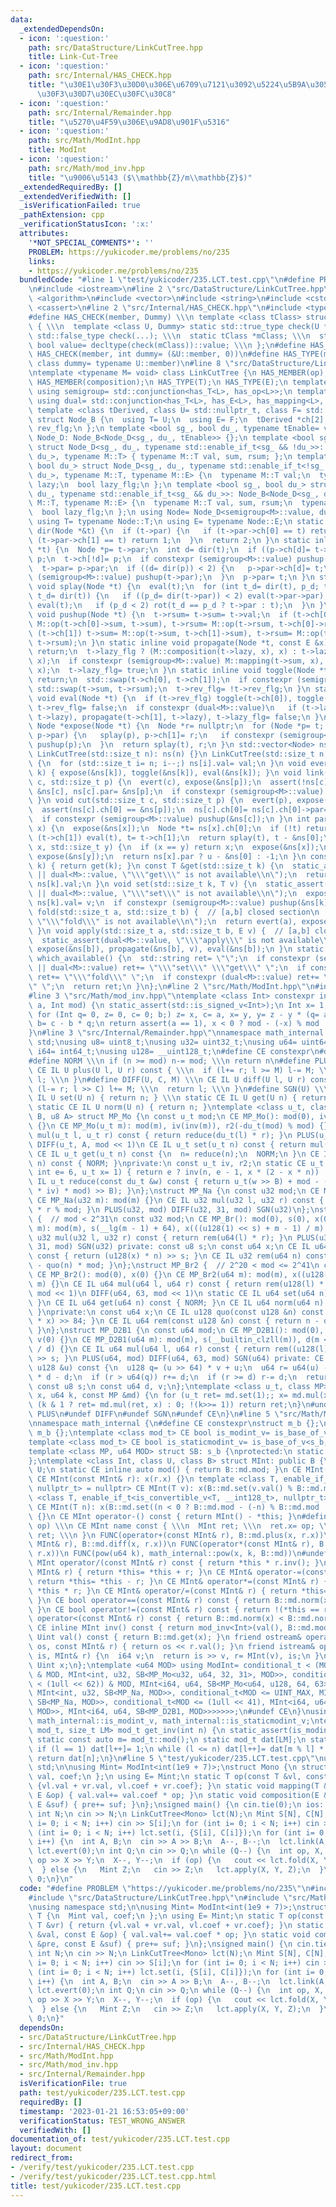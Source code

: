 ```yaml
---
data:
  _extendedDependsOn:
  - icon: ':question:'
    path: src/DataStructure/LinkCutTree.hpp
    title: Link-Cut-Tree
  - icon: ':question:'
    path: src/Internal/HAS_CHECK.hpp
    title: "\u30E1\u30F3\u30D0\u306E\u6709\u7121\u3092\u5224\u5B9A\u3059\u308B\u30C6\
      \u30F3\u30D7\u30EC\u30FC\u30C8"
  - icon: ':question:'
    path: src/Internal/Remainder.hpp
    title: "\u5270\u4F59\u306E\u9AD8\u901F\u5316"
  - icon: ':question:'
    path: src/Math/ModInt.hpp
    title: ModInt
  - icon: ':question:'
    path: src/Math/mod_inv.hpp
    title: "\u9006\u5143 ($\\mathbb{Z}/m\\mathbb{Z}$)"
  _extendedRequiredBy: []
  _extendedVerifiedWith: []
  _isVerificationFailed: true
  _pathExtension: cpp
  _verificationStatusIcon: ':x:'
  attributes:
    '*NOT_SPECIAL_COMMENTS*': ''
    PROBLEM: https://yukicoder.me/problems/no/235
    links:
    - https://yukicoder.me/problems/no/235
  bundledCode: "#line 1 \"test/yukicoder/235.LCT.test.cpp\"\n#define PROBLEM \"https://yukicoder.me/problems/no/235\"\
    \n#include <iostream>\n#line 2 \"src/DataStructure/LinkCutTree.hpp\"\n#include\
    \ <algorithm>\n#include <vector>\n#include <string>\n#include <cstddef>\n#include\
    \ <cassert>\n#line 2 \"src/Internal/HAS_CHECK.hpp\"\n#include <type_traits>\n\
    #define HAS_CHECK(member, Dummy) \\\n template <class tClass> struct has_##member\
    \ { \\\n  template <class U, Dummy> static std::true_type check(U *); \\\n  static\
    \ std::false_type check(...); \\\n  static tClass *mClass; \\\n  static const\
    \ bool value= decltype(check(mClass))::value; \\\n };\n#define HAS_MEMBER(member)\
    \ HAS_CHECK(member, int dummy= (&U::member, 0))\n#define HAS_TYPE(member) HAS_CHECK(member,\
    \ class dummy= typename U::member)\n#line 8 \"src/DataStructure/LinkCutTree.hpp\"\
    \ntemplate <typename M= void> class LinkCutTree {\n HAS_MEMBER(op);\n HAS_MEMBER(mapping);\n\
    \ HAS_MEMBER(composition);\n HAS_TYPE(T);\n HAS_TYPE(E);\n template <class L>\
    \ using semigroup= std::conjunction<has_T<L>, has_op<L>>;\n template <class L>\
    \ using dual= std::conjunction<has_T<L>, has_E<L>, has_mapping<L>, has_composition<L>>;\n\
    \ template <class tDerived, class U= std::nullptr_t, class F= std::nullptr_t>\
    \ struct Node_B {\n  using T= U;\n  using E= F;\n  tDerived *ch[2], *par;\n  bool\
    \ rev_flg;\n };\n template <bool sg_, bool du_, typename tEnable= void> struct\
    \ Node_D: Node_B<Node_D<sg_, du_, tEnable>> {};\n template <bool sg_, bool du_>\
    \ struct Node_D<sg_, du_, typename std::enable_if_t<sg_ && !du_>>: Node_B<Node_D<sg_,\
    \ du_>, typename M::T> { typename M::T val, sum, rsum; };\n template <bool sg_,\
    \ bool du_> struct Node_D<sg_, du_, typename std::enable_if_t<!sg_ && du_>>: Node_B<Node_D<sg_,\
    \ du_>, typename M::T, typename M::E> {\n  typename M::T val;\n  typename M::E\
    \ lazy;\n  bool lazy_flg;\n };\n template <bool sg_, bool du_> struct Node_D<sg_,\
    \ du_, typename std::enable_if_t<sg_ && du_>>: Node_B<Node_D<sg_, du_>, typename\
    \ M::T, typename M::E> {\n  typename M::T val, sum, rsum;\n  typename M::E lazy;\n\
    \  bool lazy_flg;\n };\n using Node= Node_D<semigroup<M>::value, dual<M>::value>;\n\
    \ using T= typename Node::T;\n using E= typename Node::E;\n static inline int\
    \ dir(Node *&t) {\n  if (t->par) {\n   if (t->par->ch[0] == t) return 0;\n   if\
    \ (t->par->ch[1] == t) return 1;\n  }\n  return 2;\n }\n static inline void rot(Node\
    \ *t) {\n  Node *p= t->par;\n  int d= dir(t);\n  if ((p->ch[d]= t->ch[!d])) p->ch[d]->par=\
    \ p;\n  t->ch[!d]= p;\n  if constexpr (semigroup<M>::value) pushup(p), pushup(t);\n\
    \  t->par= p->par;\n  if ((d= dir(p)) < 2) {\n   p->par->ch[d]= t;\n   if constexpr\
    \ (semigroup<M>::value) pushup(t->par);\n  }\n  p->par= t;\n }\n static inline\
    \ void splay(Node *t) {\n  eval(t);\n  for (int t_d= dir(t), p_d; t_d < 2; rot(t),\
    \ t_d= dir(t)) {\n   if ((p_d= dir(t->par)) < 2) eval(t->par->par);\n   eval(t->par),\
    \ eval(t);\n   if (p_d < 2) rot(t_d == p_d ? t->par : t);\n  }\n }\n static inline\
    \ void pushup(Node *t) {\n  t->rsum= t->sum= t->val;\n  if (t->ch[0]) t->sum=\
    \ M::op(t->ch[0]->sum, t->sum), t->rsum= M::op(t->rsum, t->ch[0]->rsum);\n  if\
    \ (t->ch[1]) t->sum= M::op(t->sum, t->ch[1]->sum), t->rsum= M::op(t->ch[1]->rsum,\
    \ t->rsum);\n }\n static inline void propagate(Node *t, const E &x) {\n  if (!t)\
    \ return;\n  t->lazy_flg ? (M::composition(t->lazy, x), x) : t->lazy= x;\n  M::mapping(t->val,\
    \ x);\n  if constexpr (semigroup<M>::value) M::mapping(t->sum, x), M::mapping(t->rsum,\
    \ x);\n  t->lazy_flg= true;\n }\n static inline void toggle(Node *t) {\n  if (!t)\
    \ return;\n  std::swap(t->ch[0], t->ch[1]);\n  if constexpr (semigroup<M>::value)\
    \ std::swap(t->sum, t->rsum);\n  t->rev_flg= !t->rev_flg;\n }\n static inline\
    \ void eval(Node *t) {\n  if (t->rev_flg) toggle(t->ch[0]), toggle(t->ch[1]),\
    \ t->rev_flg= false;\n  if constexpr (dual<M>::value)\n   if (t->lazy_flg) propagate(t->ch[0],\
    \ t->lazy), propagate(t->ch[1], t->lazy), t->lazy_flg= false;\n }\n static inline\
    \ Node *expose(Node *t) {\n  Node *r= nullptr;\n  for (Node *p= t; p; r= p, p=\
    \ p->par) {\n   splay(p), p->ch[1]= r;\n   if constexpr (semigroup<M>::value)\
    \ pushup(p);\n  }\n  return splay(t), r;\n }\n std::vector<Node> ns;\npublic:\n\
    \ LinkCutTree(std::size_t n): ns(n) {}\n LinkCutTree(std::size_t n, T val): ns(n)\
    \ {\n  for (std::size_t i= n; i--;) ns[i].val= val;\n }\n void evert(std::size_t\
    \ k) { expose(&ns[k]), toggle(&ns[k]), eval(&ns[k]); }\n void link(std::size_t\
    \ c, std::size_t p) {\n  evert(c), expose(&ns[p]);\n  assert(!ns[c].par);\n  ns[p].ch[1]=\
    \ &ns[c], ns[c].par= &ns[p];\n  if constexpr (semigroup<M>::value) pushup(&ns[p]);\n\
    \ }\n void cut(std::size_t c, std::size_t p) {\n  evert(p), expose(&ns[c]);\n\
    \  assert(ns[c].ch[0] == &ns[p]);\n  ns[c].ch[0]= ns[c].ch[0]->par= nullptr;\n\
    \  if constexpr (semigroup<M>::value) pushup(&ns[c]);\n }\n int par(std::size_t\
    \ x) {\n  expose(&ns[x]);\n  Node *t= ns[x].ch[0];\n  if (!t) return -1;\n  while\
    \ (t->ch[1]) eval(t), t= t->ch[1];\n  return splay(t), t - &ns[0];\n }\n int lca(std::size_t\
    \ x, std::size_t y) {\n  if (x == y) return x;\n  expose(&ns[x]);\n  Node *u=\
    \ expose(&ns[y]);\n  return ns[x].par ? u - &ns[0] : -1;\n }\n const T &operator[](std::size_t\
    \ k) { return get(k); }\n const T &get(std::size_t k) {\n  static_assert(semigroup<M>::value\
    \ || dual<M>::value, \"\\\"get\\\" is not available\\n\");\n  return expose(&ns[k]),\
    \ ns[k].val;\n }\n void set(std::size_t k, T v) {\n  static_assert(semigroup<M>::value\
    \ || dual<M>::value, \"\\\"set\\\" is not available\\n\");\n  expose(&ns[k]),\
    \ ns[k].val= v;\n  if constexpr (semigroup<M>::value) pushup(&ns[k]);\n }\n T\
    \ fold(std::size_t a, std::size_t b) {  // [a,b] closed section\n  static_assert(semigroup<M>::value,\
    \ \"\\\"fold\\\" is not available\\n\");\n  return evert(a), expose(&ns[b]), ns[b].sum;\n\
    \ }\n void apply(std::size_t a, std::size_t b, E v) {  // [a,b] closed section\n\
    \  static_assert(dual<M>::value, \"\\\"apply\\\" is not available\\n\");\n  evert(a),\
    \ expose(&ns[b]), propagate(&ns[b], v), eval(&ns[b]);\n }\n static std::string\
    \ which_available() {\n  std::string ret= \"\";\n  if constexpr (semigroup<M>::value\
    \ || dual<M>::value) ret+= \"\\\"set\\\" \\\"get\\\" \";\n  if constexpr (semigroup<M>::value)\
    \ ret+= \"\\\"fold\\\" \";\n  if constexpr (dual<M>::value) ret+= \"\\\"apply\\\
    \" \";\n  return ret;\n }\n};\n#line 2 \"src/Math/ModInt.hpp\"\n#include <bits/stdc++.h>\n\
    #line 3 \"src/Math/mod_inv.hpp\"\ntemplate <class Int> constexpr inline Int mod_inv(Int\
    \ a, Int mod) {\n static_assert(std::is_signed_v<Int>);\n Int x= 1, y= 0, b= mod;\n\
    \ for (Int q= 0, z= 0, c= 0; b;) z= x, c= a, x= y, y= z - y * (q= a / b), a= b,\
    \ b= c - b * q;\n return assert(a == 1), x < 0 ? mod - (-x) % mod : x % mod;\n\
    }\n#line 3 \"src/Internal/Remainder.hpp\"\nnamespace math_internal {\nusing namespace\
    \ std;\nusing u8= uint8_t;\nusing u32= uint32_t;\nusing u64= uint64_t;\nusing\
    \ i64= int64_t;\nusing u128= __uint128_t;\n#define CE constexpr\n#define IL inline\n\
    #define NORM \\\n if (n >= mod) n-= mod; \\\n return n\n#define PLUS(U, M) \\\n\
    \ CE IL U plus(U l, U r) const { \\\n  if (l+= r; l >= M) l-= M; \\\n  return\
    \ l; \\\n }\n#define DIFF(U, C, M) \\\n CE IL U diff(U l, U r) const { \\\n  if\
    \ (l-= r; l >> C) l+= M; \\\n  return l; \\\n }\n#define SGN(U) \\\n static CE\
    \ IL U set(U n) { return n; } \\\n static CE IL U get(U n) { return n; } \\\n\
    \ static CE IL U norm(U n) { return n; }\ntemplate <class u_t, class du_t, u8\
    \ B, u8 A> struct MP_Mo {\n const u_t mod;\n CE MP_Mo(): mod(0), iv(0), r2(0)\
    \ {}\n CE MP_Mo(u_t m): mod(m), iv(inv(m)), r2(-du_t(mod) % mod) {}\n CE IL u_t\
    \ mul(u_t l, u_t r) const { return reduce(du_t(l) * r); }\n PLUS(u_t, mod << 1)\n\
    \ DIFF(u_t, A, mod << 1)\n CE IL u_t set(u_t n) const { return mul(n, r2); }\n\
    \ CE IL u_t get(u_t n) const {\n  n= reduce(n);\n  NORM;\n }\n CE IL u_t norm(u_t\
    \ n) const { NORM; }\nprivate:\n const u_t iv, r2;\n static CE u_t inv(u_t n,\
    \ int e= 6, u_t x= 1) { return e ? inv(n, e - 1, x * (2 - x * n)) : x; }\n CE\
    \ IL u_t reduce(const du_t &w) const { return u_t(w >> B) + mod - ((du_t(u_t(w)\
    \ * iv) * mod) >> B); }\n};\nstruct MP_Na {\n const u32 mod;\n CE MP_Na(): mod(0){};\n\
    \ CE MP_Na(u32 m): mod(m) {}\n CE IL u32 mul(u32 l, u32 r) const { return u64(l)\
    \ * r % mod; }\n PLUS(u32, mod) DIFF(u32, 31, mod) SGN(u32)\n};\nstruct MP_Br\
    \ {  // mod < 2^31\n const u32 mod;\n CE MP_Br(): mod(0), s(0), x(0) {}\n CE MP_Br(u32\
    \ m): mod(m), s(__lg(m - 1) + 64), x(((u128(1) << s) + m - 1) / m) {}\n CE IL\
    \ u32 mul(u32 l, u32 r) const { return rem(u64(l) * r); }\n PLUS(u32, mod) DIFF(u32,\
    \ 31, mod) SGN(u32) private: const u8 s;\n const u64 x;\n CE IL u64 quo(u64 n)\
    \ const { return (u128(x) * n) >> s; }\n CE IL u32 rem(u64 n) const { return n\
    \ - quo(n) * mod; }\n};\nstruct MP_Br2 {  // 2^20 < mod <= 2^41\n const u64 mod;\n\
    \ CE MP_Br2(): mod(0), x(0) {}\n CE MP_Br2(u64 m): mod(m), x((u128(1) << 84) /\
    \ m) {}\n CE IL u64 mul(u64 l, u64 r) const { return rem(u128(l) * r); }\n PLUS(u64,\
    \ mod << 1)\n DIFF(u64, 63, mod << 1)\n static CE IL u64 set(u64 n) { return n;\
    \ }\n CE IL u64 get(u64 n) const { NORM; }\n CE IL u64 norm(u64 n) const { NORM;\
    \ }\nprivate:\n const u64 x;\n CE IL u128 quo(const u128 &n) const { return (n\
    \ * x) >> 84; }\n CE IL u64 rem(const u128 &n) const { return n - quo(n) * mod;\
    \ }\n};\nstruct MP_D2B1 {\n const u64 mod;\n CE MP_D2B1(): mod(0), s(0), d(0),\
    \ v(0) {}\n CE MP_D2B1(u64 m): mod(m), s(__builtin_clzll(m)), d(m << s), v(u128(-1)\
    \ / d) {}\n CE IL u64 mul(u64 l, u64 r) const { return rem((u128(l) * r) << s)\
    \ >> s; }\n PLUS(u64, mod) DIFF(u64, 63, mod) SGN(u64) private: CE IL u64 rem(const\
    \ u128 &u) const {\n  u128 q= (u >> 64) * v + u;\n  u64 r= u64(u) - (q >> 64)\
    \ * d - d;\n  if (r > u64(q)) r+= d;\n  if (r >= d) r-= d;\n  return r;\n }\n\
    \ const u8 s;\n const u64 d, v;\n};\ntemplate <class u_t, class MP> CE u_t pow(u_t\
    \ x, u64 k, const MP &md) {\n for (u_t ret= md.set(1);; x= md.mul(x, x))\n  if\
    \ (k & 1 ? ret= md.mul(ret, x) : 0; !(k>>= 1)) return ret;\n}\n#undef NORM\n#undef\
    \ PLUS\n#undef DIFF\n#undef SGN\n#undef CE\n}\n#line 5 \"src/Math/ModInt.hpp\"\
    \nnamespace math_internal {\n#define CE constexpr\nstruct m_b {};\nstruct s_b:\
    \ m_b {};\ntemplate <class mod_t> CE bool is_modint_v= is_base_of_v<m_b, mod_t>;\n\
    template <class mod_t> CE bool is_staticmodint_v= is_base_of_v<s_b, mod_t>;\n\
    template <class MP, u64 MOD> struct SB: s_b {\nprotected:\n static CE MP md= MP(MOD);\n\
    };\ntemplate <class Int, class U, class B> struct MInt: public B {\n using Uint=\
    \ U;\n static CE inline auto mod() { return B::md.mod; }\n CE MInt(): x(0) {}\n\
    \ CE MInt(const MInt& r): x(r.x) {}\n template <class T, enable_if_t<is_modint_v<T>,\
    \ nullptr_t> = nullptr> CE MInt(T v): x(B::md.set(v.val() % B::md.mod)) {}\n template\
    \ <class T, enable_if_t<is_convertible_v<T, __int128_t>, nullptr_t> = nullptr>\
    \ CE MInt(T n): x(B::md.set((n < 0 ? B::md.mod - (-n) % B::md.mod : n % B::md.mod)))\
    \ {}\n CE MInt operator-() const { return MInt() - *this; }\n#define FUNC(name,\
    \ op) \\\n CE MInt name const { \\\n  MInt ret; \\\n  ret.x= op; \\\n  return\
    \ ret; \\\n }\n FUNC(operator+(const MInt& r), B::md.plus(x, r.x))\n FUNC(operator-(const\
    \ MInt& r), B::md.diff(x, r.x))\n FUNC(operator*(const MInt& r), B::md.mul(x,\
    \ r.x))\n FUNC(pow(u64 k), math_internal::pow(x, k, B::md))\n#undef FUNC\n CE\
    \ MInt operator/(const MInt& r) const { return *this * r.inv(); }\n CE MInt& operator+=(const\
    \ MInt& r) { return *this= *this + r; }\n CE MInt& operator-=(const MInt& r) {\
    \ return *this= *this - r; }\n CE MInt& operator*=(const MInt& r) { return *this=\
    \ *this * r; }\n CE MInt& operator/=(const MInt& r) { return *this= *this / r;\
    \ }\n CE bool operator==(const MInt& r) const { return B::md.norm(x) == B::md.norm(r.x);\
    \ }\n CE bool operator!=(const MInt& r) const { return !(*this == r); }\n CE bool\
    \ operator<(const MInt& r) const { return B::md.norm(x) < B::md.norm(r.x); }\n\
    \ CE inline MInt inv() const { return mod_inv<Int>(val(), B::md.mod); }\n CE inline\
    \ Uint val() const { return B::md.get(x); }\n friend ostream& operator<<(ostream&\
    \ os, const MInt& r) { return os << r.val(); }\n friend istream& operator>>(istream&\
    \ is, MInt& r) {\n  i64 v;\n  return is >> v, r= MInt(v), is;\n }\nprivate:\n\
    \ Uint x;\n};\ntemplate <u64 MOD> using ModInt= conditional_t < (MOD < (1 << 30))\
    \ & MOD, MInt<int, u32, SB<MP_Mo<u32, u64, 32, 31>, MOD>>, conditional_t<(MOD\
    \ < (1ull << 62)) & MOD, MInt<i64, u64, SB<MP_Mo<u64, u128, 64, 63>, MOD>>, conditional_t<MOD<INT_MAX,\
    \ MInt<int, u32, SB<MP_Na, MOD>>, conditional_t<MOD <= UINT_MAX, MInt<i64, u32,\
    \ SB<MP_Na, MOD>>, conditional_t<MOD <= (1ull << 41), MInt<i64, u64, SB<MP_Br2,\
    \ MOD>>, MInt<i64, u64, SB<MP_D2B1, MOD>>>>>>>;\n#undef CE\n}\nusing math_internal::ModInt,\
    \ math_internal::is_modint_v, math_internal::is_staticmodint_v;\ntemplate <class\
    \ mod_t, size_t LM> mod_t get_inv(int n) {\n static_assert(is_modint_v<mod_t>);\n\
    \ static const auto m= mod_t::mod();\n static mod_t dat[LM];\n static int l= 1;\n\
    \ if (l == 1) dat[l++]= 1;\n while (l <= n) dat[l++]= dat[m % l] * (m - m / l);\n\
    \ return dat[n];\n}\n#line 5 \"test/yukicoder/235.LCT.test.cpp\"\nusing namespace\
    \ std;\n\nusing Mint= ModInt<int(1e9 + 7)>;\nstruct Mono {\n struct T {\n  Mint\
    \ val, coef;\n };\n using E= Mint;\n static T op(const T &vl, const T &vr) { return\
    \ {vl.val + vr.val, vl.coef + vr.coef}; }\n static void mapping(T &val, const\
    \ E &op) { val.val+= val.coef * op; }\n static void composition(E &pre, const\
    \ E &suf) { pre+= suf; }\n};\nsigned main() {\n cin.tie(0);\n ios::sync_with_stdio(0);\n\
    \ int N;\n cin >> N;\n LinkCutTree<Mono> lct(N);\n Mint S[N], C[N];\n for (int\
    \ i= 0; i < N; i++) cin >> S[i];\n for (int i= 0; i < N; i++) cin >> C[i];\n for\
    \ (int i= 0; i < N; i++) lct.set(i, {S[i], C[i]});\n for (int i= 0; i < N - 1;\
    \ i++) {\n  int A, B;\n  cin >> A >> B;\n  A--, B--;\n  lct.link(A, B);\n }\n\
    \ lct.evert(0);\n int Q;\n cin >> Q;\n while (Q--) {\n  int op, X, Y;\n  cin >>\
    \ op >> X >> Y;\n  X--, Y--;\n  if (op) {\n   cout << lct.fold(X, Y).val << endl;\n\
    \  } else {\n   Mint Z;\n   cin >> Z;\n   lct.apply(X, Y, Z);\n  }\n }\n return\
    \ 0;\n}\n"
  code: "#define PROBLEM \"https://yukicoder.me/problems/no/235\"\n#include <iostream>\n\
    #include \"src/DataStructure/LinkCutTree.hpp\"\n#include \"src/Math/ModInt.hpp\"\
    \nusing namespace std;\n\nusing Mint= ModInt<int(1e9 + 7)>;\nstruct Mono {\n struct\
    \ T {\n  Mint val, coef;\n };\n using E= Mint;\n static T op(const T &vl, const\
    \ T &vr) { return {vl.val + vr.val, vl.coef + vr.coef}; }\n static void mapping(T\
    \ &val, const E &op) { val.val+= val.coef * op; }\n static void composition(E\
    \ &pre, const E &suf) { pre+= suf; }\n};\nsigned main() {\n cin.tie(0);\n ios::sync_with_stdio(0);\n\
    \ int N;\n cin >> N;\n LinkCutTree<Mono> lct(N);\n Mint S[N], C[N];\n for (int\
    \ i= 0; i < N; i++) cin >> S[i];\n for (int i= 0; i < N; i++) cin >> C[i];\n for\
    \ (int i= 0; i < N; i++) lct.set(i, {S[i], C[i]});\n for (int i= 0; i < N - 1;\
    \ i++) {\n  int A, B;\n  cin >> A >> B;\n  A--, B--;\n  lct.link(A, B);\n }\n\
    \ lct.evert(0);\n int Q;\n cin >> Q;\n while (Q--) {\n  int op, X, Y;\n  cin >>\
    \ op >> X >> Y;\n  X--, Y--;\n  if (op) {\n   cout << lct.fold(X, Y).val << endl;\n\
    \  } else {\n   Mint Z;\n   cin >> Z;\n   lct.apply(X, Y, Z);\n  }\n }\n return\
    \ 0;\n}"
  dependsOn:
  - src/DataStructure/LinkCutTree.hpp
  - src/Internal/HAS_CHECK.hpp
  - src/Math/ModInt.hpp
  - src/Math/mod_inv.hpp
  - src/Internal/Remainder.hpp
  isVerificationFile: true
  path: test/yukicoder/235.LCT.test.cpp
  requiredBy: []
  timestamp: '2023-01-21 16:53:05+09:00'
  verificationStatus: TEST_WRONG_ANSWER
  verifiedWith: []
documentation_of: test/yukicoder/235.LCT.test.cpp
layout: document
redirect_from:
- /verify/test/yukicoder/235.LCT.test.cpp
- /verify/test/yukicoder/235.LCT.test.cpp.html
title: test/yukicoder/235.LCT.test.cpp
---
```


